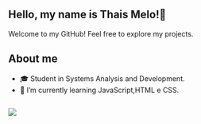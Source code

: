 ## Hello, my name is Thais Melo!👋 


Welcome to my GitHub! Feel free to explore my projects.
## About me
- 🎓 Student in Systems Analysis and Development.
- 🌱 I’m currently learning JavaScript,HTML e CSS.


<sub> <br>
  [<img src="https://img.shields.io/badge/linkedin-%230077B5.svg?&style=for-the-badge&logo=linkedin&logoColor=white"/>](https://www.linkedin.com/in/thaíslmelo/)
</sub>
  
